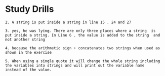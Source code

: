 # Study Drills 
`2. A string is put inside a string in line 15 , 24 and 27`

`3. yes, he was lying. There are only three places where a string 
is put inside a string. In Line 6 , the value is added to the string 
and not another string`

`4. because the arithmetic sign + concatenates two strings when used as 
shown in the exercise`

`5. When using a single quote it will change the whole string including 
the variables into strings and will print out the variable name 
instead of the value.`
